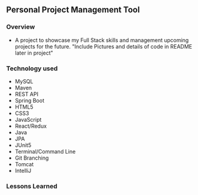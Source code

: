 ## Personal Project Management Tool

### Overview

+ A project to showcase my Full Stack skills and management upcoming projects for the future. "Include Pictures and details of code in README later in project"

### Technology used

+ MySQL
+ Maven
+ REST API
+ Spring Boot
+ HTML5
+ CSS3
+ JavaScript
+ React/Redux
+ Java
+ JPA
+ JUnit5
+ Terminal/Command Line
+ Git Branching
+ Tomcat
+ IntelliJ

### Lessons Learned
